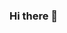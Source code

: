 ### Hi there 👋

<!--
**Aris525ix/Aris525ix** is a ✨ _special_ ✨ repository because its `README.md` (this file) appears on your GitHub profile.

Here are some ideas to get you started:

- 🔭 I’m currently working on a high quality brand for construction machinery..
- 🌱 I’m currently learning .about the jurisprudence for humanity ..
- 👯 I’m looking to collaborate on ...
- 🤔 I’m looking for help with all is under my power to help anything...
- 💬 Ask me about . everything and on every Level
..
- 📫 How to reach me: ...
- 😄 Pronouns: ...
- ⚡ Fun fact: ...
-->
